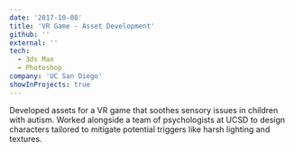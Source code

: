 ```yaml
---
date: '2017-10-08'
title: 'VR Game - Asset Development'
github: ''
external: ''
tech:
  - 3ds Max
  - Photoshop
company: 'UC San Diego'
showInProjects: true
---
```


Developed assets for a VR game that soothes sensory issues in children with autism. Worked alongside a team of psychologists at UCSD to design characters tailored to mitigate potential triggers like harsh lighting and textures. 
